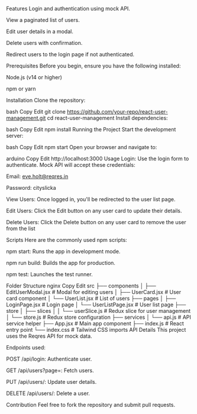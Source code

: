 Features
Login and authentication using mock API.

View a paginated list of users.

Edit user details in a modal.

Delete users with confirmation.

Redirect users to the login page if not authenticated.

Prerequisites
Before you begin, ensure you have the following installed:

Node.js (v14 or higher)

npm or yarn

Installation
Clone the repository:

bash
Copy
Edit
git clone https://github.com/your-repo/react-user-management.git
cd react-user-management
Install dependencies:

bash
Copy
Edit
npm install
Running the Project
Start the development server:

bash
Copy
Edit
npm start
Open your browser and navigate to:

arduino
Copy
Edit
http://localhost:3000
Usage
Login:
Use the login form to authenticate. Mock API will accept these credentials:

Email: eve.holt@reqres.in

Password: cityslicka

View Users:
Once logged in, you'll be redirected to the user list page.

Edit Users:
Click the Edit button on any user card to update their details.

Delete Users:
Click the Delete button on any user card to remove the user from the list

Scripts
Here are the commonly used npm scripts:

npm start: Runs the app in development mode.

npm run build: Builds the app for production.

npm test: Launches the test runner.

Folder Structure
nginx
Copy
Edit
src
├── components
│   ├── EditUserModal.jsx   # Modal for editing users
│   ├── UserCard.jsx        # User card component
│   └── UserList.jsx        # List of users
├── pages
│   ├── LoginPage.jsx       # Login page
│   └── UserListPage.jsx    # User list page
├── store
│   ├── slices
│   │   └── userSlice.js    # Redux slice for user management
│   └── store.js            # Redux store configuration
├── services
│   └── api.js              # API service helper
├── App.jsx                 # Main app component
├── index.js                # React entry point
└── index.css               # Tailwind CSS imports
API Details
This project uses the Reqres API for mock data.

Endpoints used:

POST /api/login: Authenticate user.

GET /api/users?page=<page>: Fetch users.

PUT /api/users/<id>: Update user details.

DELETE /api/users/<id>: Delete a user.

Contribution
Feel free to fork the repository and submit pull requests.
